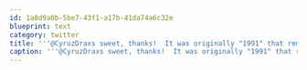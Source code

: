 ```yaml
---
id: 1a8d9a0b-5be7-43f1-a17b-41da74a6c32e
blueprint: text
category: twitter
title: '''@CyruzDraxs sweet, thanks!  It was originally "1991" that reminded me of MegaMan 2.'
caption: '''@CyruzDraxs sweet, thanks!  It was originally "1991" that reminded me of MegaMan 2.'
---
```

